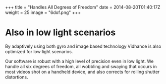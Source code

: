 +++
title = "Handles All Degrees of Freedom"
date = 2014-08-20T01:40:17Z
weight = 25
image = "6dof.png"
+++
# Also in low light scenarios 
By adaptively using both gyro and image based technology Vidhance is also optimized for low light scenarios.

Our software is robust with a high level of precision even in low light. We handle all six 
degrees of freedom, all wobbling and swaying that occurs in most videos shot on a handheld device, 
and also corrects for rolling shutter distortions. 
